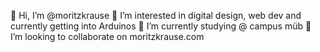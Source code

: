 👋 Hi, I’m @moritzkrause
👀 I’m interested in digital design, web dev and currently getting into Arduinos
🌱 I’m currently studying @ campus müb
🤝 I’m looking to collaborate on moritzkrause.com

<!---
moritzkrause/moritzkrause is a ✨ special ✨ repository because its `README.md` (this file) appears on your GitHub profile.
You can click the Preview link to take a look at your changes.
--->

